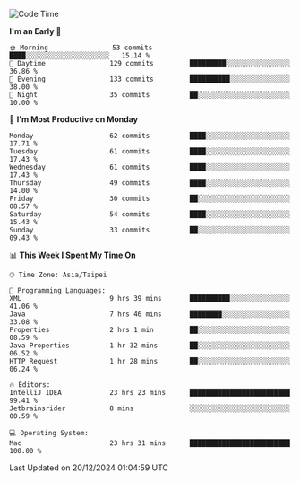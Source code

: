<!--START_SECTION:waka-->
![Code Time](http://img.shields.io/badge/Code%20Time-1%2C540%20hrs%2015%20mins-blue)

**I'm an Early 🐤** 

```text
🌞 Morning                53 commits          ████░░░░░░░░░░░░░░░░░░░░░   15.14 % 
🌆 Daytime                129 commits         █████████░░░░░░░░░░░░░░░░   36.86 % 
🌃 Evening                133 commits         ██████████░░░░░░░░░░░░░░░   38.00 % 
🌙 Night                  35 commits          ██░░░░░░░░░░░░░░░░░░░░░░░   10.00 % 
```
📅 **I'm Most Productive on Monday** 

```text
Monday                   62 commits          ████░░░░░░░░░░░░░░░░░░░░░   17.71 % 
Tuesday                  61 commits          ████░░░░░░░░░░░░░░░░░░░░░   17.43 % 
Wednesday                61 commits          ████░░░░░░░░░░░░░░░░░░░░░   17.43 % 
Thursday                 49 commits          ████░░░░░░░░░░░░░░░░░░░░░   14.00 % 
Friday                   30 commits          ██░░░░░░░░░░░░░░░░░░░░░░░   08.57 % 
Saturday                 54 commits          ████░░░░░░░░░░░░░░░░░░░░░   15.43 % 
Sunday                   33 commits          ██░░░░░░░░░░░░░░░░░░░░░░░   09.43 % 
```


📊 **This Week I Spent My Time On** 

```text
🕑︎ Time Zone: Asia/Taipei

💬 Programming Languages: 
XML                      9 hrs 39 mins       ██████████░░░░░░░░░░░░░░░   41.06 % 
Java                     7 hrs 46 mins       ████████░░░░░░░░░░░░░░░░░   33.08 % 
Properties               2 hrs 1 min         ██░░░░░░░░░░░░░░░░░░░░░░░   08.59 % 
Java Properties          1 hr 32 mins        ██░░░░░░░░░░░░░░░░░░░░░░░   06.52 % 
HTTP Request             1 hr 28 mins        ██░░░░░░░░░░░░░░░░░░░░░░░   06.24 % 

🔥 Editors: 
IntelliJ IDEA            23 hrs 23 mins      █████████████████████████   99.41 % 
Jetbrainsrider           8 mins              ░░░░░░░░░░░░░░░░░░░░░░░░░   00.59 % 

💻 Operating System: 
Mac                      23 hrs 31 mins      █████████████████████████   100.00 % 
```


 Last Updated on 20/12/2024 01:04:59 UTC
<!--END_SECTION:waka-->

